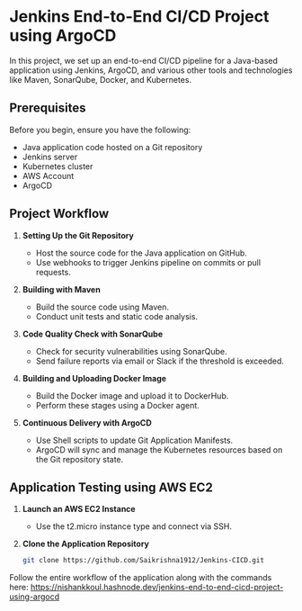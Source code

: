 # Jenkins End-to-End CI/CD Project using ArgoCD

In this project, we set up an end-to-end CI/CD pipeline for a Java-based application using Jenkins, ArgoCD, and various other tools and technologies like Maven, SonarQube, Docker, and Kubernetes.

## Prerequisites

Before you begin, ensure you have the following:
- Java application code hosted on a Git repository
- Jenkins server
- Kubernetes cluster
- AWS Account
- ArgoCD

## Project Workflow

1. **Setting Up the Git Repository**
   - Host the source code for the Java application on GitHub.
   - Use webhooks to trigger Jenkins pipeline on commits or pull requests.

2. **Building with Maven**
   - Build the source code using Maven.
   - Conduct unit tests and static code analysis.

3. **Code Quality Check with SonarQube**
   - Check for security vulnerabilities using SonarQube.
   - Send failure reports via email or Slack if the threshold is exceeded.

4. **Building and Uploading Docker Image**
   - Build the Docker image and upload it to DockerHub.
   - Perform these stages using a Docker agent.

5. **Continuous Delivery with ArgoCD**
   - Use Shell scripts to update Git Application Manifests.
   - ArgoCD will sync and manage the Kubernetes resources based on the Git repository state.

## Application Testing using AWS EC2

1. **Launch an AWS EC2 Instance**
   - Use the t2.micro instance type and connect via SSH.

2. **Clone the Application Repository**
   ```bash
   git clone https://github.com/Saikrishna1912/Jenkins-CICD.git

Follow the entire workflow of the application along with the commands here: https://nishankkoul.hashnode.dev/jenkins-end-to-end-cicd-project-using-argocd
